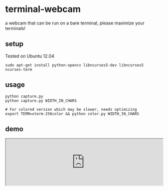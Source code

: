 terminal-webcam
===============

a webcam that can be run on a bare terminal, please maximize your terminals!

setup
-----

Tested on Ubuntu 12.04

	sudo apt-get install python-opencv libncurses5-dev libncurses5 ncurses-term

usage
-----
	
	python capture.py 
	python capture.py WIDTH_IN_CHARS

	# For colored version which may be slower, needs optimizing
	export TERM=xterm-256color && python color.py WIDTH_IN_CHARS


demo
----


<iframe src="http://showterm.io/b90dc46e31526ab227f36" width="100%"></iframe>
